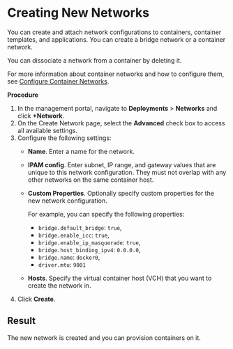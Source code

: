 # Creating New Networks #

You can create and attach network configurations to containers, container templates, and applications. You can create a bridge network or a container network. 

You can dissociate a network from a container by deleting it.

For more information about container networks and how to configure them, see [Configure Container Networks](../vic_vsphere_admin/container_networks.md).

**Procedure**

1. In the management portal, navigate to **Deployments** > **Networks** and click **+Network**.
2. On the Create Network page, select the **Advanced** check box to access all available settings.
2. Configure the following settings:
    - **Name**. Enter a name for the network.
    - **IPAM config**. Enter subnet, IP range, and gateway values that are unique to this network configuration. They must not overlap with any other networks on the same container host.
    - **Custom Properties**. Optionally specify custom properties for the new network configuration.
        
        For example, you can specify the following properties: 
        
        - `bridge.default_bridge`: `true`,
        - `bridge.enable_icc`: `true`,
        - `bridge.enable_ip_masquerade`: `true`,
        - `bridge.host_binding_ipv4`: `0.0.0.0`,
        - `bridge.name`: `docker0`,
        - `driver.mtu`: `9001`
       
    - **Hosts**. Specify the virtual container host (VCH) that you want to create the network in.
3. Click **Create**.

## Result

The new network is created and you can provision containers on it.